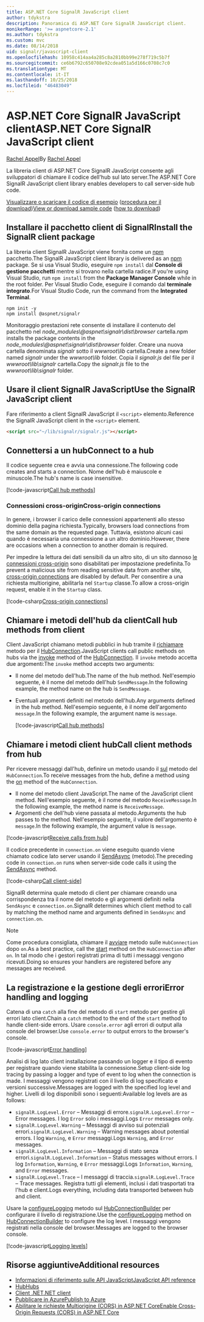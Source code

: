 ```yaml
---
title: ASP.NET Core SignalR JavaScript client
author: tdykstra
description: Panoramica di ASP.NET Core SignalR JavaScript client.
monikerRange: '>= aspnetcore-2.1'
ms.author: tdykstra
ms.custom: mvc
ms.date: 08/14/2018
uid: signalr/javascript-client
ms.openlocfilehash: 10958c414aa4a285c8a2810bb99e278f719c5b7f
ms.sourcegitcommit: ce6b6792c650708e92cdea051a5d166c0708c7c0
ms.translationtype: MT
ms.contentlocale: it-IT
ms.lasthandoff: 10/25/2018
ms.locfileid: "46483049"
---
```

# <a name="aspnet-core-signalr-javascript-client"></a><span data-ttu-id="213c6-103">ASP.NET Core SignalR JavaScript client</span><span class="sxs-lookup"><span data-stu-id="213c6-103">ASP.NET Core SignalR JavaScript client</span></span>

<span data-ttu-id="213c6-104">[Rachel Appel](http://twitter.com/rachelappel)</span><span class="sxs-lookup"><span data-stu-id="213c6-104">By [Rachel Appel](http://twitter.com/rachelappel)</span></span>

<span data-ttu-id="213c6-105">La libreria client di ASP.NET Core SignalR JavaScript consente agli sviluppatori di chiamare il codice dell'hub sul lato server.</span><span class="sxs-lookup"><span data-stu-id="213c6-105">The ASP.NET Core SignalR JavaScript client library enables developers to call server-side hub code.</span></span>

<span data-ttu-id="213c6-106">[Visualizzare o scaricare il codice di esempio](https://github.com/aspnet/Docs/tree/live/aspnetcore/signalr/javascript-client/sample) ([procedura per il download](xref:tutorials/index#how-to-download-a-sample))</span><span class="sxs-lookup"><span data-stu-id="213c6-106">[View or download sample code](https://github.com/aspnet/Docs/tree/live/aspnetcore/signalr/javascript-client/sample) ([how to download](xref:tutorials/index#how-to-download-a-sample))</span></span>

## <a name="install-the-signalr-client-package"></a><span data-ttu-id="213c6-107">Installare il pacchetto client di SignalR</span><span class="sxs-lookup"><span data-stu-id="213c6-107">Install the SignalR client package</span></span>

<span data-ttu-id="213c6-108">La libreria client SignalR JavaScript viene fornita come un [npm](https://www.npmjs.com/) pacchetto.</span><span class="sxs-lookup"><span data-stu-id="213c6-108">The SignalR JavaScript client library is delivered as an [npm](https://www.npmjs.com/) package.</span></span> <span data-ttu-id="213c6-109">Se si usa Visual Studio, eseguire `npm install` dal **Console di gestione pacchetti** mentre si trovano nella cartella radice.</span><span class="sxs-lookup"><span data-stu-id="213c6-109">If you're using Visual Studio, run `npm install` from the **Package Manager Console** while in the root folder.</span></span> <span data-ttu-id="213c6-110">Per Visual Studio Code, eseguire il comando dal **terminale integrato**.</span><span class="sxs-lookup"><span data-stu-id="213c6-110">For Visual Studio Code, run the command from the **Integrated Terminal**.</span></span>

  ```console
  npm init -y
  npm install @aspnet/signalr
  ```

<span data-ttu-id="213c6-111">Monitoraggio prestazioni rete consente di installare il contenuto del pacchetto nel *node_modules\\@aspnet\signalr\dist\browser* cartella.</span><span class="sxs-lookup"><span data-stu-id="213c6-111">npm installs the package contents in the *node_modules\\@aspnet\signalr\dist\browser* folder.</span></span> <span data-ttu-id="213c6-112">Creare una nuova cartella denominata *signalr* sotto il *wwwroot\\lib* cartella.</span><span class="sxs-lookup"><span data-stu-id="213c6-112">Create a new folder named *signalr* under the *wwwroot\\lib* folder.</span></span> <span data-ttu-id="213c6-113">Copia il *signalr.js* del file per il *wwwroot\lib\signalr* cartella.</span><span class="sxs-lookup"><span data-stu-id="213c6-113">Copy the *signalr.js* file to the *wwwroot\lib\signalr* folder.</span></span>

## <a name="use-the-signalr-javascript-client"></a><span data-ttu-id="213c6-114">Usare il client SignalR JavaScript</span><span class="sxs-lookup"><span data-stu-id="213c6-114">Use the SignalR JavaScript client</span></span>

<span data-ttu-id="213c6-115">Fare riferimento a client SignalR JavaScript il `<script>` elemento.</span><span class="sxs-lookup"><span data-stu-id="213c6-115">Reference the SignalR JavaScript client in the `<script>` element.</span></span>

```html
<script src="~/lib/signalr/signalr.js"></script>
```

## <a name="connect-to-a-hub"></a><span data-ttu-id="213c6-116">Connettersi a un hub</span><span class="sxs-lookup"><span data-stu-id="213c6-116">Connect to a hub</span></span>

<span data-ttu-id="213c6-117">Il codice seguente crea e avvia una connessione.</span><span class="sxs-lookup"><span data-stu-id="213c6-117">The following code creates and starts a connection.</span></span> <span data-ttu-id="213c6-118">Nome dell'hub è maiuscole e minuscole.</span><span class="sxs-lookup"><span data-stu-id="213c6-118">The hub's name is case insensitive.</span></span>

[!code-javascript[Call hub methods](javascript-client/sample/wwwroot/js/chat.js?range=9-12,28)]

### <a name="cross-origin-connections"></a><span data-ttu-id="213c6-119">Connessioni cross-origin</span><span class="sxs-lookup"><span data-stu-id="213c6-119">Cross-origin connections</span></span>

<span data-ttu-id="213c6-120">In genere, i browser il carico delle connessioni appartenenti allo stesso dominio della pagina richiesta.</span><span class="sxs-lookup"><span data-stu-id="213c6-120">Typically, browsers load connections from the same domain as the requested page.</span></span> <span data-ttu-id="213c6-121">Tuttavia, esistono alcuni casi quando è necessaria una connessione a un altro dominio.</span><span class="sxs-lookup"><span data-stu-id="213c6-121">However, there are occasions when a connection to another domain is required.</span></span>

<span data-ttu-id="213c6-122">Per impedire la lettura dei dati sensibili da un altro sito, di un sito dannoso [le connessioni cross-origin](xref:security/cors) sono disabilitati per impostazione predefinita.</span><span class="sxs-lookup"><span data-stu-id="213c6-122">To prevent a malicious site from reading sensitive data from another site, [cross-origin connections](xref:security/cors) are disabled by default.</span></span> <span data-ttu-id="213c6-123">Per consentire a una richiesta multiorigine, abilitarla nel `Startup` classe.</span><span class="sxs-lookup"><span data-stu-id="213c6-123">To allow a cross-origin request, enable it in the `Startup` class.</span></span>

[!code-csharp[Cross-origin connections](javascript-client/sample/Startup.cs?highlight=29-35,56)]

## <a name="call-hub-methods-from-client"></a><span data-ttu-id="213c6-124">Chiamare i metodi dell'hub da client</span><span class="sxs-lookup"><span data-stu-id="213c6-124">Call hub methods from client</span></span>

<span data-ttu-id="213c6-125">Client JavaScript chiamano metodi pubblici in hub tramite il [richiamare](/javascript/api/%40aspnet/signalr/hubconnection#invoke) metodo per il [HubConnection](/javascript/api/%40aspnet/signalr/hubconnection).</span><span class="sxs-lookup"><span data-stu-id="213c6-125">JavaScript clients call public methods on hubs via the [invoke](/javascript/api/%40aspnet/signalr/hubconnection#invoke) method of the [HubConnection](/javascript/api/%40aspnet/signalr/hubconnection).</span></span> <span data-ttu-id="213c6-126">Il `invoke` metodo accetta due argomenti:</span><span class="sxs-lookup"><span data-stu-id="213c6-126">The `invoke` method accepts two arguments:</span></span>

* <span data-ttu-id="213c6-127">Il nome del metodo dell'hub.</span><span class="sxs-lookup"><span data-stu-id="213c6-127">The name of the hub method.</span></span> <span data-ttu-id="213c6-128">Nell'esempio seguente, è il nome del metodo dell'hub `SendMessage`.</span><span class="sxs-lookup"><span data-stu-id="213c6-128">In the following example, the method name on the hub is `SendMessage`.</span></span>
* <span data-ttu-id="213c6-129">Eventuali argomenti definiti nel metodo dell'hub.</span><span class="sxs-lookup"><span data-stu-id="213c6-129">Any arguments defined in the hub method.</span></span> <span data-ttu-id="213c6-130">Nell'esempio seguente, è il nome dell'argomento `message`.</span><span class="sxs-lookup"><span data-stu-id="213c6-130">In the following example, the argument name is `message`.</span></span>

  [!code-javascript[Call hub methods](javascript-client/sample/wwwroot/js/chat.js?range=24)]

## <a name="call-client-methods-from-hub"></a><span data-ttu-id="213c6-131">Chiamare i metodi client hub</span><span class="sxs-lookup"><span data-stu-id="213c6-131">Call client methods from hub</span></span>

<span data-ttu-id="213c6-132">Per ricevere messaggi dall'hub, definire un metodo usando il [sul](/javascript/api/%40aspnet/signalr/hubconnection#on) metodo del `HubConnection`.</span><span class="sxs-lookup"><span data-stu-id="213c6-132">To receive messages from the hub, define a method using the [on](/javascript/api/%40aspnet/signalr/hubconnection#on) method of the `HubConnection`.</span></span>

* <span data-ttu-id="213c6-133">Il nome del metodo client JavaScript.</span><span class="sxs-lookup"><span data-stu-id="213c6-133">The name of the JavaScript client method.</span></span> <span data-ttu-id="213c6-134">Nell'esempio seguente, è il nome del metodo `ReceiveMessage`.</span><span class="sxs-lookup"><span data-stu-id="213c6-134">In the following example, the method name is `ReceiveMessage`.</span></span>
* <span data-ttu-id="213c6-135">Argomenti che dell'hub viene passata al metodo.</span><span class="sxs-lookup"><span data-stu-id="213c6-135">Arguments the hub passes to the method.</span></span> <span data-ttu-id="213c6-136">Nell'esempio seguente, il valore dell'argomento è `message`.</span><span class="sxs-lookup"><span data-stu-id="213c6-136">In the following example, the argument value is `message`.</span></span>

[!code-javascript[Receive calls from hub](javascript-client/sample/wwwroot/js/chat.js?range=14-19)]

<span data-ttu-id="213c6-137">Il codice precedente in `connection.on` viene eseguito quando viene chiamato codice lato server usando il [SendAsync](/dotnet/api/microsoft.aspnetcore.signalr.clientproxyextensions.sendasync) (metodo).</span><span class="sxs-lookup"><span data-stu-id="213c6-137">The preceding code in `connection.on` runs when server-side code calls it using the [SendAsync](/dotnet/api/microsoft.aspnetcore.signalr.clientproxyextensions.sendasync) method.</span></span>

[!code-csharp[Call client-side](javascript-client/sample/hubs/chathub.cs?range=8-11)]

<span data-ttu-id="213c6-138">SignalR determina quale metodo di client per chiamare creando una corrispondenza tra il nome del metodo e gli argomenti definiti nella `SendAsync` e `connection.on`.</span><span class="sxs-lookup"><span data-stu-id="213c6-138">SignalR determines which client method to call by matching the method name and arguments defined in `SendAsync` and `connection.on`.</span></span>

> [!NOTE]
> <span data-ttu-id="213c6-139">Come procedura consigliata, chiamare il [avviare](/javascript/api/%40aspnet/signalr/hubconnection#start) metodo sulle `HubConnection` dopo `on`.</span><span class="sxs-lookup"><span data-stu-id="213c6-139">As a best practice, call the [start](/javascript/api/%40aspnet/signalr/hubconnection#start) method on the `HubConnection` after `on`.</span></span> <span data-ttu-id="213c6-140">In tal modo che i gestori registrati prima di tutti i messaggi vengono ricevuti.</span><span class="sxs-lookup"><span data-stu-id="213c6-140">Doing so ensures your handlers are registered before any messages are received.</span></span>

## <a name="error-handling-and-logging"></a><span data-ttu-id="213c6-141">La registrazione e la gestione degli errori</span><span class="sxs-lookup"><span data-stu-id="213c6-141">Error handling and logging</span></span>

<span data-ttu-id="213c6-142">Catena di una `catch` alla fine del metodo di `start` metodo per gestire gli errori lato client.</span><span class="sxs-lookup"><span data-stu-id="213c6-142">Chain a `catch` method to the end of the `start` method to handle client-side errors.</span></span> <span data-ttu-id="213c6-143">Usare `console.error` agli errori di output alla console del browser.</span><span class="sxs-lookup"><span data-stu-id="213c6-143">Use `console.error` to output errors to the browser's console.</span></span>

[!code-javascript[Error handling](javascript-client/sample/wwwroot/js/chat.js?range=28)]

<span data-ttu-id="213c6-144">Analisi di log lato client installazione passando un logger e il tipo di evento per registrare quando viene stabilita la connessione.</span><span class="sxs-lookup"><span data-stu-id="213c6-144">Setup client-side log tracing by passing a logger and type of event to log when the connection is made.</span></span> <span data-ttu-id="213c6-145">I messaggi vengono registrati con il livello di log specificato e versioni successive.</span><span class="sxs-lookup"><span data-stu-id="213c6-145">Messages are logged with the specified log level and higher.</span></span> <span data-ttu-id="213c6-146">Livelli di log disponibili sono i seguenti:</span><span class="sxs-lookup"><span data-stu-id="213c6-146">Available log levels are as follows:</span></span>

* <span data-ttu-id="213c6-147">`signalR.LogLevel.Error` &ndash; Messaggi di errore.</span><span class="sxs-lookup"><span data-stu-id="213c6-147">`signalR.LogLevel.Error` &ndash; Error messages.</span></span> <span data-ttu-id="213c6-148">I log `Error` solo i messaggi.</span><span class="sxs-lookup"><span data-stu-id="213c6-148">Logs `Error` messages only.</span></span>
* <span data-ttu-id="213c6-149">`signalR.LogLevel.Warning` &ndash; Messaggi di avviso sui potenziali errori.</span><span class="sxs-lookup"><span data-stu-id="213c6-149">`signalR.LogLevel.Warning` &ndash; Warning messages about potential errors.</span></span> <span data-ttu-id="213c6-150">I log `Warning`, e `Error` messaggi.</span><span class="sxs-lookup"><span data-stu-id="213c6-150">Logs `Warning`, and `Error` messages.</span></span>
* <span data-ttu-id="213c6-151">`signalR.LogLevel.Information` &ndash; Messaggi di stato senza errori.</span><span class="sxs-lookup"><span data-stu-id="213c6-151">`signalR.LogLevel.Information` &ndash; Status messages without errors.</span></span> <span data-ttu-id="213c6-152">I log `Information`, `Warning`, e `Error` messaggi.</span><span class="sxs-lookup"><span data-stu-id="213c6-152">Logs `Information`, `Warning`, and `Error` messages.</span></span>
* <span data-ttu-id="213c6-153">`signalR.LogLevel.Trace` &ndash; I messaggi di traccia.</span><span class="sxs-lookup"><span data-stu-id="213c6-153">`signalR.LogLevel.Trace` &ndash; Trace messages.</span></span> <span data-ttu-id="213c6-154">Registra tutti gli elementi, inclusi i dati trasportati tra l'hub e client.</span><span class="sxs-lookup"><span data-stu-id="213c6-154">Logs everything, including data transported between hub and client.</span></span>

<span data-ttu-id="213c6-155">Usare la [configureLogging](/javascript/api/%40aspnet/signalr/hubconnectionbuilder#configurelogging) metodo sul [HubConnectionBuilder](/javascript/api/%40aspnet/signalr/hubconnectionbuilder) per configurare il livello di registrazione.</span><span class="sxs-lookup"><span data-stu-id="213c6-155">Use the [configureLogging](/javascript/api/%40aspnet/signalr/hubconnectionbuilder#configurelogging) method on [HubConnectionBuilder](/javascript/api/%40aspnet/signalr/hubconnectionbuilder) to configure the log level.</span></span> <span data-ttu-id="213c6-156">I messaggi vengono registrati nella console del browser.</span><span class="sxs-lookup"><span data-stu-id="213c6-156">Messages are logged to the browser console.</span></span>

[!code-javascript[Logging levels](javascript-client/sample/wwwroot/js/chat.js?range=9-12)]

## <a name="additional-resources"></a><span data-ttu-id="213c6-157">Risorse aggiuntive</span><span class="sxs-lookup"><span data-stu-id="213c6-157">Additional resources</span></span>

* [<span data-ttu-id="213c6-158">Informazioni di riferimento sulle API JavaScript</span><span class="sxs-lookup"><span data-stu-id="213c6-158">JavaScript API reference</span></span>](/javascript/api/?view=signalr-js-latest)
* [<span data-ttu-id="213c6-159">Hub</span><span class="sxs-lookup"><span data-stu-id="213c6-159">Hubs</span></span>](xref:signalr/hubs)
* [<span data-ttu-id="213c6-160">Client .NET</span><span class="sxs-lookup"><span data-stu-id="213c6-160">.NET client</span></span>](xref:signalr/dotnet-client)
* [<span data-ttu-id="213c6-161">Pubblicare in Azure</span><span class="sxs-lookup"><span data-stu-id="213c6-161">Publish to Azure</span></span>](xref:signalr/publish-to-azure-web-app)
* [<span data-ttu-id="213c6-162">Abilitare le richieste Multiorigine (CORS) in ASP.NET Core</span><span class="sxs-lookup"><span data-stu-id="213c6-162">Enable Cross-Origin Requests (CORS) in ASP.NET Core</span></span>](xref:security/cors)

